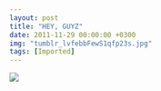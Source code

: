 ```yaml
---
layout: post
title: "HEY, GUYZ"
date: 2011-11-29 00:00:00 +0300
img: "tumblr_lvfebbFewS1qfp23s.jpg"
tags: [Imported]
---
```


![](/blog/assetstumblr_lvfebbFewS1qfp23s.jpg)